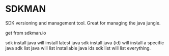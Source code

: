 # SDKMAN

SDK versioning and management tool. Great for managing the java jungle.

get from sdkman.io

sdk install java will install latest java
sdk install java {id} will install a specific java
sdk list java will list installable java ids
sdk list will list everything. 
